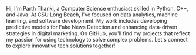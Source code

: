 Hi, I'm Parth Thanki, a Computer Science enthusiast skilled in Python, C++, and Java. At CSU Long Beach, I've focused on data analytics, machine learning, and software development. My work includes developing predictive models for Fake News Detection and enhancing data-driven strategies in digital marketing. On GitHub, you'll find my projects that reflect my passion for using technology to solve complex problems. Let's connect to explore innovative tech solutions together!
